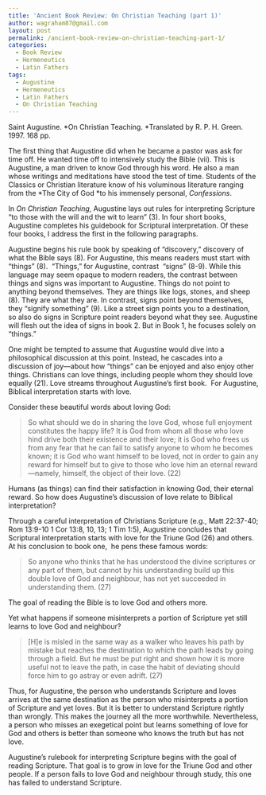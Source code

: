 ```yaml
---
title: 'Ancient Book Review: On Christian Teaching (part 1)'
author: wagraham87@gmail.com
layout: post
permalink: /ancient-book-review-on-christian-teaching-part-1/
categories:
  - Book Review
  - Hermeneutics
  - Latin Fathers
tags:
  - Augustine
  - Hermeneutics
  - Latin Fathers
  - On Christian Teaching
---
```

Saint Augustine. *On Christian Teaching. *Translated by R. P. H. Green. 1997. 168 pp.

The first thing that Augustine did when he became a pastor was ask for time off. He wanted time off to intensively study the Bible (vii). This is Augustine, a man driven to know God through his word. He also a man whose writings and meditations have stood the test of time. Students of the Classics or Christian literature know of his voluminous literature ranging from the *The City of God *to his immensely personal, *Confessions*.

In *On Christian Teaching*, Augustine lays out rules for interpreting Scripture &#8220;to those with the will and the wit to learn&#8221; (3). In four short books, Augustine completes his guidebook for Scriptural interpretation. Of these four books, I address the first in the following paragraphs.

Augustine begins his rule book by speaking of &#8220;discovery,&#8221; discovery of what the Bible says (8). For Augustine, this means readers must start with &#8220;things&#8221; (8).  &#8220;Things,&#8221; for Augustine, contrast  &#8220;signs&#8221; (8-9). While this language may seem opaque to modern readers, the contrast between things and signs was important to Augustine. Things do not point to anything beyond themselves. They are things like logs, stones, and sheep (8). They are what they are. In contrast, signs point beyond themselves, they &#8220;signify something&#8221; (9). Like a street sign points you to a destination, so also do signs in Scripture point readers beyond what they see. Augustine will flesh out the idea of signs in book 2. But in Book 1, he focuses solely on &#8220;things.&#8221;

One might be tempted to assume that Augustine would dive into a philosophical discussion at this point. Instead, he cascades into a discussion of joy—about how &#8220;things&#8221; can be enjoyed and also enjoy other things. Christians can love things, including people whom they should love equally (21). Love streams throughout Augustine&#8217;s first book.  For Augustine, Biblical interpretation starts with love.

Consider these beautiful words about loving God:

> So what should we do in sharing the love God, whose full enjoyment constitutes the happy life? It is God from whom all those who love hind drive both their existence and their love; it is God who frees us from any fear that he can fail to satisfy anyone to whom he becomes known; it is God who want himself to be loved, not in order to gain any reward for himself but to give to those who love him an eternal reward—namely, himself, the object of their love. (22)

Humans (as things) can find their satisfaction in knowing God, their eternal reward. So how does Augustine&#8217;s discussion of love relate to Biblical interpretation?<!--more-->

Through a careful interpretation of Christians Scripture (e.g., Matt 22:37-40; Rom 13:9-10 1 Cor 13:8, 10, 13; 1 Tim 1:5), Augustine concludes that Scriptural interpretation starts with love for the Triune God (26) and others. At his conclusion to book one,  he pens these famous words:

> So anyone who thinks that he has understood the divine scriptures or any part of them, but cannot by his understanding build up this double love of God and neighbour, has not yet succeeded in understanding them. (27)

The goal of reading the Bible is to love God and others more.

Yet what happens if someone misinterprets a portion of Scripture yet still learns to love God and neighbour?

> [H]e is misled in the same way as a walker who leaves his path by mistake but reaches the destination to which the path leads by going through a field. But he must be put right and shown how it is more useful not to leave the path, in case the habit of deviating should force him to go astray or even adrift. (27)

Thus, for Augustine, the person who understands Scripture and loves arrives at the same destination as the person who misinterprets a portion of Scripture and yet loves. But it is better to understand Scripture rightly than wrongly. This makes the journey all the more worthwhile. Nevertheless, a person who misses an exegetical point but learns something of love for God and others is better than someone who knows the truth but has not love.

Augustine&#8217;s rulebook for interpreting Scripture begins with the goal of reading Scripture. That goal is to grow in love for the Triune God and other people. If a person fails to love God and neighbour through study, this one has failed to understand Scripture.

&nbsp;

&nbsp;